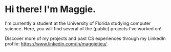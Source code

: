 <h1> Hi there! I'm Maggie. </h1> 

I'm currently a student at the University of Florida studying computer science. Here, you will find several of the (public) projects I've worked on!

Discover more of my projects and past CS experiences through my LinkedIn profile: https://www.linkedin.com/in/maggietieu/.

<!---
maggietieu/maggietieu is a ✨ special ✨ repository because its `README.md` (this file) appears on your GitHub profile.
You can click the Preview link to take a look at your changes.
--->
